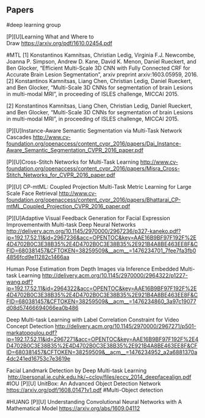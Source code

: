 ## Papers
#deep learning group

[P][U]Learning What and Where to Draw https://arxiv.org/pdf/1610.02454.pdf 

#MTL
[1] Konstantinos Kamnitsas, Christian Ledig, Virginia F.J. Newcombe, Joanna P. Simpson, Andrew D. Kane, David K. Menon, Daniel Rueckert, and Ben Glocker, “Efficient Multi-Scale 3D CNN with Fully Connected CRF for Accurate Brain Lesion Segmentation”, arxiv preprint arxiv:1603.05959, 2016.[2] Konstantinos Kamnitsas, Liang Chen, Christian Ledig, Daniel Rueckert, and Ben Glocker, “Multi-Scale 3D CNNs for segmentation of brain Lesions in multi-modal MRI”, in proceeding of ISLES challenge, MICCAI 2015.

[2] Konstantinos Kamnitsas, Liang Chen, Christian Ledig, Daniel Rueckert, and Ben Glocker, “Multi-Scale 3D CNNs for segmentation of brain Lesions in multi-modal MRI”, in proceeding of ISLES challenge, MICCAI 2015.

[P][U]Instance-Aware Semantic Segmentation via Multi-Task Network Cascades http://www.cv-foundation.org/openaccess/content_cvpr_2016/papers/Dai_Instance-Aware_Semantic_Segmentation_CVPR_2016_paper.pdf

[P][U]Cross-Stitch Networks for Multi-Task Learning http://www.cv-foundation.org/openaccess/content_cvpr_2016/papers/Misra_Cross-Stitch_Networks_for_CVPR_2016_paper.pdf

[P][U] CP-mtML: Coupled Projection Multi-Task Metric Learning for Large Scale Face Retrieval http://www.cv-foundation.org/openaccess/content_cvpr_2016/papers/Bhattarai_CP-mtML_Coupled_Projection_CVPR_2016_paper.pdf

[P][U]Adaptive Visual Feedback Generation for Facial Expression Improvementwith Multi-task Deep Neural Networks http://delivery.acm.org/10.1145/2970000/2967236/p327-kaneko.pdf?ip=192.17.52.11&id=2967236&acc=OPENTOC&key=AAE16B9BF97F192F%2E4D4702B0C3E38B35%2E4D4702B0C3E38B35%2E921B4A8BE463EE8F&CFID=680381457&CFTOKEN=38259509&__acm__=1476234701_7fee7fa3fb04856fcd9e11282c1466aa

Human Pose Estimation from Depth Images via Inference Embedded Multi-task Learning http://delivery.acm.org/10.1145/2970000/2964322/p1227-wang.pdf?ip=192.17.52.11&id=2964322&acc=OPENTOC&key=AAE16B9BF97F192F%2E4D4702B0C3E38B35%2E4D4702B0C3E38B35%2E921B4A8BE463EE8F&CFID=680381457&CFTOKEN=38259509&__acm__=1476234860_3a97c19077d08d57466694066ea0b486

Deep Multi-task Learning with Label Correlation Constraint for Video Concept Detection http://delivery.acm.org/10.1145/2970000/2967271/p501-markatopoulou.pdf?ip=192.17.52.11&id=2967271&acc=OPENTOC&key=AAE16B9BF97F192F%2E4D4702B0C3E38B35%2E4D4702B0C3E38B35%2E921B4A8BE463EE8F&CFID=680381457&CFTOKEN=38259509&__acm__=1476234952_a2a6881370a4dc241ed16753c7e3619e

Facial Landmark Detection by Deep Multi-task Learning  http://personal.ie.cuhk.edu.hk/~ccloy/files/eccv_2014_deepfacealign.pdf
#IOU
[P][U] UnitBox: An Advanced Object Detection Network https://arxiv.org/pdf/1608.01471v1.pdf
#Multi-Object detection

#HUANG
[P][U] Understanding Convolutional Neural Networks with A Mathematical Model https://arxiv.org/abs/1609.04112




